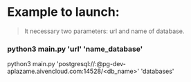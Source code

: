 # Example to launch:

> It necessary two parameters: url and name of database. 
### python3 main.py 'url' 'name_database' 

python3 main.py 'postgresql://<user>:<password>@pg-dev-aplazame.aivencloud.com:14528/<db_name>' 'databases'
